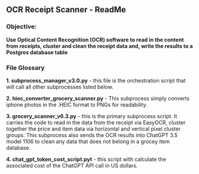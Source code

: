 ## OCR Receipt Scanner - ReadMe

### Objective:
**Use Optical Content Recognition (OCR) software to read in the content from receipts, cluster and clean the receipt data and, write the results to a Postgres database table**

### File Glossary
**1. subprocess_manager_v3.0.py** - this file is the orchestration script that will call all other subprocesses listed below.

**2. hiec_converter_grocery_scanner.py** - This subprocess simply converts iphone photos in the .HEIC format to PNGs for readability.

**3. grocery_scanner_v6.3.py** - this is the primary subprocess script. It carries the code to read in the data from the receipt via EasyOCR, cluster together the price and item data via horizontal and vertical pixel cluster groups. This subprocess also sends the OCR results into ChatGPT 3.5 model 1106 to clean any data that does not belong in a grocey item database. 

**4. chat_gpt_token_cost_script.pyt** - this script with calculate the associated cost of the ChatGPT API call in US dollars.
